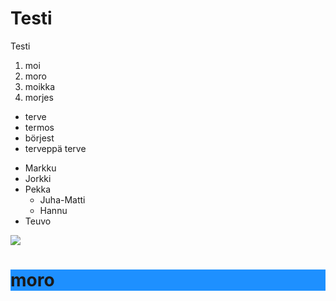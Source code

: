 # Testi
Testi
<ol>
  <li>moi</li>
  <li>moro</li>
  <li>moikka</li>
  <li>morjes</li>
</ol>

<ul>
  <li>terve</li>
  <li>termos</li>
  <li>börjest</li>
  <li>terveppä terve</li>
</ul>

<ul>
  <li>Markku</li>
  <li>Jorkki</li>
  <li>Pekka
    <ul>
      <li>Juha-Matti</li>
      <li>Hannu</li>
    </ul>
  </li>
  <li>Teuvo</li>
</ul>

<img src="https://ylitornio.fi/wp-content/uploads/2017/03/frisbeegolf.jpg">
<h1 style="background-color:DodgerBlue;">moro</h1>
